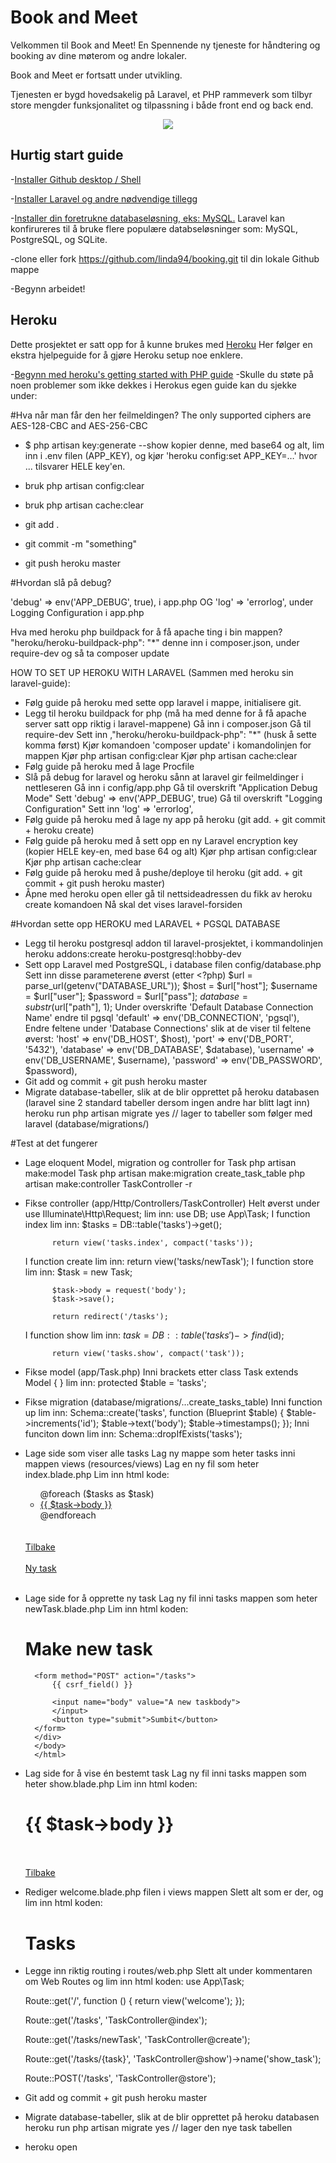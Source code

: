 # Book and Meet

Velkommen til Book and Meet! En Spennende ny tjeneste for håndtering og booking av dine møterom og andre lokaler.

Book and Meet er fortsatt under utvikling.

Tjenesten er bygd hovedsakelig på Laravel, et PHP rammeverk som tilbyr store mengder funksjonalitet og tilpassning i både front end og back end.

<p align="center"><img src="https://laravel.com/assets/img/components/logo-laravel.svg"></p>


## Hurtig start guide

-[Installer Github desktop / Shell](https://desktop.github.com/)

-[Installer Laravel og andre nødvendige tillegg](https://laravel.com/docs/5.4/installation)

-[Installer din foretrukne databaseløsning, eks: MySQL.](https://www.mysql.com/products/workbench/) Laravel kan konfirureres til å bruke flere populære databseløsninger som: MySQL, PostgreSQL, og SQLite.

-clone eller fork https://github.com/linda94/booking.git til din lokale Github mappe

-Begynn arbeidet!

## Heroku

Dette prosjektet er satt opp for å kunne brukes med [Heroku](https://www.heroku.com) Her følger en ekstra hjelpeguide for å gjøre Heroku setup noe enklere.

-[Begynn med heroku's getting started with PHP guide](https://devcenter.heroku.com/articles/getting-started-with-php#introduction)
-Skulle du støte på noen problemer som ikke dekkes i Herokus egen guide kan du sjekke under:

#Hva når man får den her feilmeldingen?
The only supported ciphers are AES-128-CBC and AES-256-CBC

- $ php artisan key:generate --show
	kopier denne, med base64 og alt, lim inn i .env filen (APP_KEY), og kjør 'heroku config:set APP_KEY=…' hvor ... tilsvarer HELE key'en.

- bruk php artisan config:clear
- bruk php artisan cache:clear
- git add .
- git commit -m "something"
- git push heroku master

#Hvordan slå på debug?

'debug' => env('APP_DEBUG', true), i app.php
OG 'log' => 'errorlog', under Logging Configuration i app.php

Hva med heroku php buildpack for å få apache ting i bin mappen?
"heroku/heroku-buildpack-php": "*"
	denne inn i composer.json, under require-dev og så ta composer update

HOW TO SET UP HEROKU WITH LARAVEL (Sammen med heroku sin laravel-guide):

- Følg guide på heroku med sette opp laravel i mappe, initialisere git.
- Legg til heroku buildpack for php (må ha med denne for å få apache server satt opp riktig i laravel-mappene)
	Gå inn i composer.json
		Gå til require-dev
			Sett inn ,"heroku/heroku-buildpack-php": "*"		(husk å sette komma først)
	Kjør komandoen 'composer update' i komandolinjen for mappen
	Kjør php artisan config:clear
	Kjør php artisan cache:clear
- Følg guide på heroku med å lage Procfile
- Slå på debug for laravel og heroku sånn at laravel gir feilmeldinger i nettleseren
	Gå inn i config/app.php
		Gå til overskrift "Application Debug Mode"
			Sett 'debug' => env('APP_DEBUG', true)
		Gå til overskrift "Logging Configuration"
			Sett inn 'log' => 'errorlog',
- Følg guide på heroku med å lage ny app på heroku (git add. + git commit + heroku create)
- Følg guide på heroku med å sett opp en ny Laravel encryption key (kopier HELE key-en, med base 64 og alt)
	Kjør php artisan config:clear
	Kjør php artisan cache:clear
- Følg guide på heroku med å pushe/deploye til heroku (git add. + git commit + git push heroku master)
- Åpne med heroku open eller gå til nettsideadressen du fikk av heroku create komandoen
	Nå skal det vises laravel-forsiden


#Hvordan sette opp HEROKU med LARAVEL + PGSQL DATABASE

- Legg til heroku postgresql addon til laravel-prosjektet, i kommandolinjen
	heroku addons:create heroku-postgresql:hobby-dev
- Sett opp Laravel med PostgreSQL, i database filen config/database.php
	Sett inn disse parameterene øverst (etter <?php)
		$url = parse_url(getenv("DATABASE_URL"));
		$host = $url["host"];
		$username = $url["user"];
		$password = $url["pass"];
		$database = substr($url["path"], 1);
	Under overskrifte 'Default Database Connection Name' endre til pgsql
		'default' => env('DB_CONNECTION', 'pgsql'),
	Endre feltene under 'Database Connections' slik at de viser til feltene øverst:
		'host' => env('DB_HOST', $host),
		'port' => env('DB_PORT', '5432'),
		'database' => env('DB_DATABASE', $database),
		'username' => env('DB_USERNAME', $username),
		'password' => env('DB_PASSWORD', $password),
- Git add og commit + git push heroku master
- Migrate database-tabeller, slik at de blir opprettet på heroku databasen (laravel sine 2 standard tabeller dersom ingen andre har blitt lagt inn)
	heroku run php artisan migrate
		yes	// lager to tabeller som følger med laravel (database/migrations/)


#Test at det fungerer

- Lage eloquent Model, migration og controller for Task
	php artisan make:model Task
	php artisan make:migration create_task_table
	php artisan make:controller TaskController -r
- Fikse controller (app/Http/Controllers/TaskController)
	Helt øverst under use Illuminate\Http\Request; lim inn:
		use DB;
		use App\Task;
	I function index lim inn:
		$tasks = DB::table('tasks')->get();

        	return view('tasks.index', compact('tasks'));
	I function create lim inn:
		return view('tasks/newTask');
	I function store lim inn:
		$task = new Task;

        	$task->body = request('body');
        	$task->save(); 

        	return redirect('/tasks');
	
	I function show lim inn:
		$task = DB::table('tasks')->find($id);

        	return view('tasks.show', compact('task'));
- Fikse model (app/Task.php)
	Inni brackets etter class Task extends Model { } 
		lim inn: protected $table = 'tasks';
- Fikse migration (database/migrations/...create_tasks_table)
	Inni function up lim inn:
		Schema::create('tasks', function (Blueprint $table) {
            		$table->increments('id');
            		$table->text('body');
            		$table->timestamps();
        	});
	Inni funciton down lim inn:
		Schema::dropIfExists('tasks');
- Lage side som viser alle tasks
	Lag ny mappe som heter tasks inni mappen views (resources/views)
		Lag en ny fil som heter index.blade.php
		Lim inn html kode:
			<!DOCTYPE html>
			<html>
			    <head>
			        <meta charset="UTF-8">
			        <title></title>
			        <!-- Latest compiled and minified CSS -->
			        <link rel="stylesheet" href="https://maxcdn.bootstrapcdn.com/bootstrap/3.3.7/css/bootstrap.min.css" integrity="sha384-BVYiiSIFeK1dGmJRAkycuHAHRg32OmUcww7on3RYdg4Va+PmSTsz/K68vbdEjh4u" crossorigin="anonymous">
			        <!-- Optional theme --><!--
			        <link rel="stylesheet" href="https://maxcdn.bootstrapcdn.com/bootstrap/3.3.7/css/bootstrap-theme.min.css" integrity="sha384-rHyoN1iRsVXV4nD0JutlnGaslCJuC7uwjduW9SVrLvRYooPp2bWYgmgJQIXwl/Sp" crossorigin="anonymous">-->
			        <script src="https://ajax.googleapis.com/ajax/libs/jquery/1.12.4/jquery.min.js"></script>
			        <!-- Latest compiled and minified JavaScript -->
			        <script src="https://maxcdn.bootstrapcdn.com/bootstrap/3.3.7/js/bootstrap.min.js" integrity="sha384-Tc5IQib027qvyjSMfHjOMaLkfuWVxZxUPnCJA7l2mCWNIpG9mGCD8wGNIcPD7Txa" crossorigin="anonymous"></script>
			    </head>
			    <body>
			    <div class="container-fluid">
			        <ul>
			            @foreach ($tasks as $task)
			            <li>
			                <a href="/tasks/{{ $task->id }}">
			                    {{ $task->body }}
			                </a>
			            </li>
			            @endforeach
			        </ul>
			        <br/>
			        <br/>
			        <a href="/">
			            Tilbake
			        </a>
			        </br>
			        </br>
			        <a href="/tasks/newTask">Ny task</a>
			        <br/>
			        </br>
			    </div>
			    </body>
			</html>
- Lage side for å opprette ny task
	Lag ny fil inni tasks mappen som heter newTask.blade.php
	Lim inn html koden:
		<!DOCTYPE html>
		<html>
		<head>
		  <meta charset="UTF-8">
		  <title></title>
		  <!-- Latest compiled and minified CSS -->
			<link rel="stylesheet" href="https://maxcdn.bootstrapcdn.com/bootstrap/3.3.7/css/bootstrap.min.css" integrity="sha384-BVYiiSIFeK1dGmJRAkycuHAHRg32OmUcww7on3RYdg4Va+PmSTsz/K68vbdEjh4u" crossorigin="anonymous">
			<!-- Optional theme --><!--
			<link rel="stylesheet" href="https://maxcdn.bootstrapcdn.com/bootstrap/3.3.7/css/bootstrap-theme.min.css" integrity="sha384-rHyoN1iRsVXV4nD0JutlnGaslCJuC7uwjduW9SVrLvRYooPp2bWYgmgJQIXwl/Sp" crossorigin="anonymous">-->
			<script src="https://ajax.googleapis.com/ajax/libs/jquery/1.12.4/jquery.min.js"></script>
			<!-- Latest compiled and minified JavaScript -->
			<script src="https://maxcdn.bootstrapcdn.com/bootstrap/3.3.7/js/bootstrap.min.js" integrity="sha384-Tc5IQib027qvyjSMfHjOMaLkfuWVxZxUPnCJA7l2mCWNIpG9mGCD8wGNIcPD7Txa" crossorigin="anonymous"></script>
		</head>
		<body>
		<div class="container-fluid">
		<h1>Make new task</h1>

		<form method="POST" action="/tasks">
			{{ csrf_field() }}

			<input name="body" value="A new taskbody">
			</input>
			<button type="submit">Sumbit</button> 
		</form>
		</div>
		</body>
		</html>
- Lag side for å vise én bestemt task
	Lag ny fil inni tasks mappen som heter show.blade.php
	Lim inn html koden:
		<!DOCTYPE html>
		<html>
			<head>
				<meta charset="UTF-8">
				<title></title>
				<!-- Latest compiled and minified CSS -->
				<link rel="stylesheet" href="https://maxcdn.bootstrapcdn.com/bootstrap/3.3.7/css/bootstrap.min.css" integrity="sha384-BVYiiSIFeK1dGmJRAkycuHAHRg32OmUcww7on3RYdg4Va+PmSTsz/K68vbdEjh4u" crossorigin="anonymous">
				<!-- Optional theme --><!--
				<link rel="stylesheet" href="https://maxcdn.bootstrapcdn.com/bootstrap/3.3.7/css/bootstrap-theme.min.css" integrity="sha384-rHyoN1iRsVXV4nD0JutlnGaslCJuC7uwjduW9SVrLvRYooPp2bWYgmgJQIXwl/Sp" crossorigin="anonymous">-->
				<script src="https://ajax.googleapis.com/ajax/libs/jquery/1.12.4/jquery.min.js"></script>
				<!-- Latest compiled and minified JavaScript -->
				<script src="https://maxcdn.bootstrapcdn.com/bootstrap/3.3.7/js/bootstrap.min.js" integrity="sha384-Tc5IQib027qvyjSMfHjOMaLkfuWVxZxUPnCJA7l2mCWNIpG9mGCD8wGNIcPD7Txa" crossorigin="anonymous"></script>
			</head>
			<body>
				<div class="container-fluid">
					<h1>{{ $task->body }}</h1>
					<br/>
					<br/>
					<a href="/tasks">Tilbake</a>
					</div>
				</body>
		</html>
- Rediger welcome.blade.php filen i views mappen
	Slett alt som er der, og lim inn html koden:
		<!DOCTYPE html>
		<html>
		    <head>
		        <meta charset="UTF-8">
		        <title></title>
		        <!-- Latest compiled and minified CSS -->
		        <link rel="stylesheet" href="https://maxcdn.bootstrapcdn.com/bootstrap/3.3.7/css/bootstrap.min.css" integrity="sha384-BVYiiSIFeK1dGmJRAkycuHAHRg32OmUcww7on3RYdg4Va+PmSTsz/K68vbdEjh4u" crossorigin="anonymous">
		        <!-- Optional theme --><!--
		        <link rel="stylesheet" href="https://maxcdn.bootstrapcdn.com/bootstrap/3.3.7/css/bootstrap-theme.min.css" integrity="sha384-rHyoN1iRsVXV4nD0JutlnGaslCJuC7uwjduW9SVrLvRYooPp2bWYgmgJQIXwl/Sp" crossorigin="anonymous">-->
		        <script src="https://ajax.googleapis.com/ajax/libs/jquery/1.12.4/jquery.min.js"></script>
		        <!-- Latest compiled and minified JavaScript -->
		        <script src="https://maxcdn.bootstrapcdn.com/bootstrap/3.3.7/js/bootstrap.min.js" integrity="sha384-Tc5IQib027qvyjSMfHjOMaLkfuWVxZxUPnCJA7l2mCWNIpG9mGCD8wGNIcPD7Txa" crossorigin="anonymous"></script>
		    </head>
		    <body>
		    <div class="container-fluid">
		        <h1>
		            <a href="/tasks" style="text-decoration: none">Tasks</a>
		        </h1>
		    </div>
		    </body>
		</html>
- Legge inn riktig routing i routes/web.php
	Slett alt under kommentaren om Web Routes og lim inn html koden:
	 use App\Task;

	Route::get('/', function () {
	    return view('welcome');
	});

	Route::get('/tasks', 'TaskController@index');

	Route::get('/tasks/newTask', 'TaskController@create');

	Route::get('/tasks/{task}', 'TaskController@show')->name('show_task');

	Route::POST('/tasks', 'TaskController@store');
- Git add og commit + git push heroku master
- Migrate database-tabeller, slik at de blir opprettet på heroku databasen
	heroku run php artisan migrate
		yes	// lager den nye task tabellen
- heroku open
